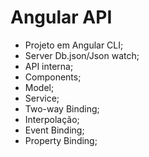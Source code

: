 # Angular API

- Projeto em Angular CLI;
- Server Db.json/Json watch;
- API interna;
- Components;
- Model;
- Service;
- Two-way Binding;
- Interpolação;
- Event Binding;
- Property Binding;
